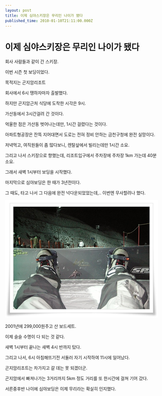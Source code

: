 ```yaml
---
layout: post
title: 이제 심야스키장은 무리인 나이가 됐다
published_time: 2010-01-10T21:11:00.000Z
---
```


# 이제 심야스키장은 무리인 나이가 됐다


회사 사람들과 같이 간 스키장.

이번 시즌 첫 보딩이었다.

목적지는 곤지암리조트

회사에서 6시 땡하자마자 출발했다.

하지만 곤지암근처 식당에 도착한 시각은 9시.

가산동에서 3시간걸려 간 것이다.

억울한 점은 가산동 벗어나는데만, 1시간 걸렸다는 것이다.

아파트형공장은 잔뜩 지어대면서 도로는 전혀 정비 안하는 금천구청에 완전 실망이다.

저녁먹고, 여직원들이 좀 많다보니, 렌탈샆에서 빌리는데만 1시간 소요.

그리고 나서 스키장으로 향했는데, 리조트입구에서 주차장에 주차장 1km 가는데 40분소요.

그래서 새벽 1시부터 보딩을 시작했다.

마지막으로 심야보딩은 한 때가 3년전이다.

그 때도, 타고 나서 그 다음에 완전 넉다운되었었는데,.. 이번엔 무사할려나 했다.

![](../pds/201001/10/80/a0109780_4b49c13c3657a.jpg)

2001년에 299,000원주고 산 보드세트.

이제 슬슬 수명이 다 되는 것 같다.

새벽 1시부터 끝나는 새벽 4시 반까지 탔다.

그리고 나서, 6시 아침해뜨기전 서둘러 자기 시작하여 11시에 일어났다.

곤지암리조트는 차가지고 갈 데는 못 되겠더군.

곤지암에서 빠져나가는 3거리까지 5km 정도 거리를 또 한시간에 걸쳐 기어 갔다.

서른중후반 나이에 심야보딩은 이제 무리라는 확실히 인지했다.

